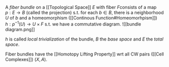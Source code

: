 A *fiber bundle* on a [[Topological Space]] $E$ with fiber $F$consists of a map $p:E\rightarrow B$ (called the projection) s.t. for each $b\in B$, there is a neighborhood $U$ of $b$ and a homeomorphism ([[Continous Function#Homeomorhpism]]) $h:p^{-1}(U) \rightarrow U\times F$ s.t. we have a commutative diagram.
![[bundle diagram.png]]

$h$ is called *local trivialization* of the bundle, $B$ the *base space* and $E$ the *total space*.

Fiber bundles have the [[Homotopy Lifting Property]] wrt all CW pairs ([[Cell Complexes]]) $(X,A)$.